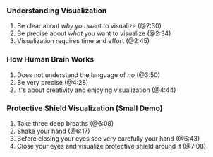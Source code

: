 ### Understanding Visualization
1. Be clear about _why_ you want to visualize (@2:30)
2. Be precise about _what_ you want to visualize (@2:34)
3. Visualization requires time and effort (@2:45)

### How Human Brain Works
1. Does not understand the language of _no_ (@3:50)
2. Be very precise (@4:28)
3. It's about creativity and enjoying visualization (@4:44)

### Protective Shield Visualization (Small Demo) 
1. Take three deep breaths (@6:08)
2. Shake your hand (@6:17)
3. Before closing your eyes see very carefully your hand (@6:43)
4. Close your eyes and visualize protective shield around it (@7:08)
